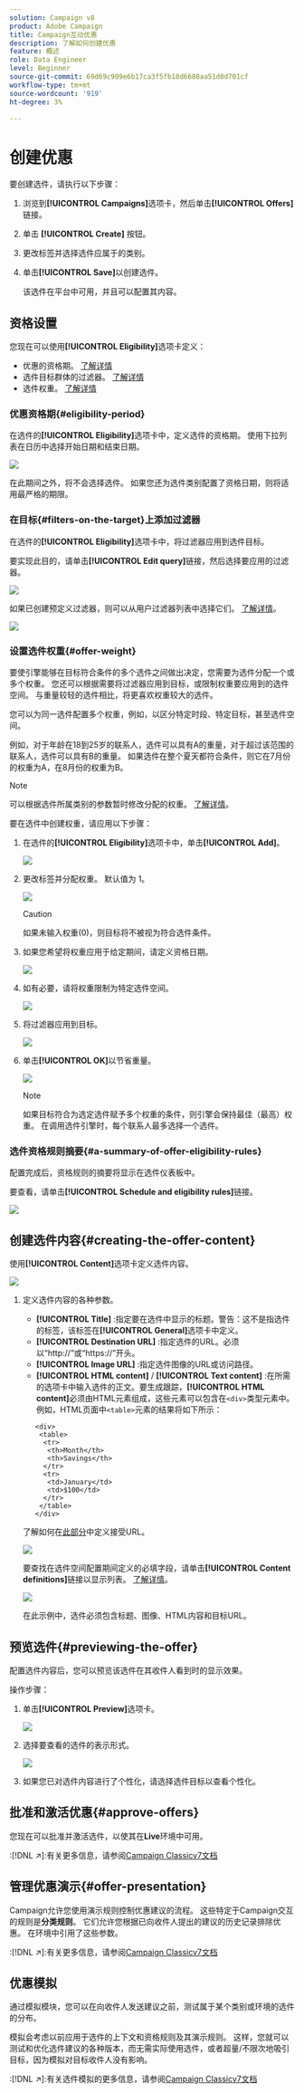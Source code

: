 ```yaml
---
solution: Campaign v8
product: Adobe Campaign
title: Campaign互动优惠
description: 了解如何创建优惠
feature: 概述
role: Data Engineer
level: Beginner
source-git-commit: 69d69c909e6b17ca3f5fb18d6680aa51d0d701cf
workflow-type: tm+mt
source-wordcount: '919'
ht-degree: 3%

---
```


# 创建优惠

要创建选件，请执行以下步骤：

1. 浏览到&#x200B;**[!UICONTROL Campaigns]**&#x200B;选项卡，然后单击&#x200B;**[!UICONTROL Offers]**&#x200B;链接。

1. 单击 **[!UICONTROL Create]** 按钮。

1. 更改标签并选择选件应属于的类别。

1. 单击&#x200B;**[!UICONTROL Save]**&#x200B;以创建选件。

   该选件在平台中可用，并且可以配置其内容。

## 资格设置

您现在可以使用&#x200B;**[!UICONTROL Eligibility]**&#x200B;选项卡定义：

* 优惠的资格期。 [了解详情](#eligibility-period)
* 选件目标群体的过滤器。 [了解详情](#filters-on-the-target)
* 选件权重。 [了解详情](#offer-weight)

### 优惠资格期{#eligibility-period}

在选件的&#x200B;**[!UICONTROL Eligibility]**&#x200B;选项卡中，定义选件的资格期。 使用下拉列表在日历中选择开始日期和结束日期。

![](assets/offer_eligibility_create_002.png)

在此期间之外，将不会选择选件。 如果您还为选件类别配置了资格日期，则将适用最严格的期限。

### 在目标{#filters-on-the-target}上添加过滤器

在选件的&#x200B;**[!UICONTROL Eligibility]**&#x200B;选项卡中，将过滤器应用到选件目标。

要实现此目的，请单击&#x200B;**[!UICONTROL Edit query]**&#x200B;链接，然后选择要应用的过滤器。

![](assets/offer_eligibility_create_003.png)

如果已创建预定义过滤器，则可以从用户过滤器列表中选择它们。 [了解详情](interaction-predefined-filters.md)。

![](assets/offer_eligibility_create_004.png)

### 设置选件权重{#offer-weight}

要使引擎能够在目标符合条件的多个选件之间做出决定，您需要为选件分配一个或多个权重。 您还可以根据需要将过滤器应用到目标，或限制权重要应用到的选件空间。 与重量较轻的选件相比，将更喜欢权重较大的选件。

您可以为同一选件配置多个权重，例如，以区分特定时段、特定目标，甚至选件空间。

例如，对于年龄在18到25岁的联系人，选件可以具有A的重量，对于超过该范围的联系人，选件可以具有B的重量。 如果选件在整个夏天都符合条件，则它在7月份的权重为A，在8月份的权重为B。

>[!NOTE]
>
>可以根据选件所属类别的参数暂时修改分配的权重。 [了解详情](interaction-offer-catalog.md#creating-offer-categories)。

要在选件中创建权重，请应用以下步骤：

1. 在选件的&#x200B;**[!UICONTROL Eligibility]**&#x200B;选项卡中，单击&#x200B;**[!UICONTROL Add]**。

   ![](assets/offer_weight_create_001.png)

1. 更改标签并分配权重。 默认值为 1。

   ![](assets/offer_weight_create_006.png)

   >[!CAUTION]
   >
   >如果未输入权重(0)，则目标将不被视为符合选件条件。

1. 如果您希望将权重应用于给定期间，请定义资格日期。

   ![](assets/offer_weight_create_002.png)

1. 如有必要，请将权重限制为特定选件空间。

   ![](assets/offer_weight_create_003.png)

1. 将过滤器应用到目标。

   ![](assets/offer_weight_create_004.png)

1. 单击&#x200B;**[!UICONTROL OK]**&#x200B;以节省重量。

   ![](assets/offer_weight_create_005.png)

   >[!NOTE]
   >
   >如果目标符合为选定选件赋予多个权重的条件，则引擎会保持最佳（最高）权重。 在调用选件引擎时，每个联系人最多选择一个选件。

### 选件资格规则摘要{#a-summary-of-offer-eligibility-rules}

配置完成后，资格规则的摘要将显示在选件仪表板中。

要查看，请单击&#x200B;**[!UICONTROL Schedule and eligibility rules]**&#x200B;链接。

![](assets/offer_eligibility_create_005.png)

## 创建选件内容{#creating-the-offer-content}

使用&#x200B;**[!UICONTROL Content]**&#x200B;选项卡定义选件内容。

![](assets/offer_content_create_001.png)

1. 定义选件内容的各种参数。

   * **[!UICONTROL Title]** :指定要在选件中显示的标题。警告：这不是指选件的标签，该标签在&#x200B;**[!UICONTROL General]**&#x200B;选项卡中定义。
   * **[!UICONTROL Destination URL]** :指定选件的URL。必须以“http://”或“https://”开头。
   * **[!UICONTROL Image URL]** :指定选件图像的URL或访问路径。
   * **[!UICONTROL HTML content]** /  **[!UICONTROL Text content]** :在所需的选项卡中输入选件的正文。要生成跟踪，**[!UICONTROL HTML content]**&#x200B;必须由HTML元素组成，这些元素可以包含在`<div>`类型元素中。 例如，HTML页面中`<table>`元素的结果将如下所示：

   ```
      <div> 
       <table>
        <tr>
         <th>Month</th>
         <th>Savings</th>   
        </tr>   
        <tr>    
         <td>January</td>
         <td>$100</td>   
        </tr> 
       </table> 
      </div>
   ```

   了解如何在[此部分](interaction-offer-spaces.md#configuring-the-status-when-the-proposition-is-accepted)中定义接受URL。

   ![](assets/offer_content_create_002.png)

   要查找在选件空间配置期间定义的必填字段，请单击&#x200B;**[!UICONTROL Content definitions]**&#x200B;链接以显示列表。 [了解详情](interaction-offer-spaces.md)。

   ![](assets/offer_content_create_003.png)

   在此示例中，选件必须包含标题、图像、HTML内容和目标URL。

## 预览选件{#previewing-the-offer}

配置选件内容后，您可以预览该选件在其收件人看到时的显示效果。

操作步骤：

1. 单击&#x200B;**[!UICONTROL Preview]**&#x200B;选项卡。

   ![](assets/offer_preview_create_001.png)

1. 选择要查看的选件的表示形式。

   ![](assets/offer_preview_create_002.png)

1. 如果您已对选件内容进行了个性化，请选择选件目标以查看个性化。

<!--

## Create a hypothesis on an offer {#creating-a-hypothesis-on-an-offer}

You can create hypotheses on your offer propositions. This lets you determine the impact of your offers on purchases carried out for the product concerned.

>[!NOTE]
>
>These hypotheses are carried out via Response Manager. Please check your license agreement.

Hypotheses carried out on an offer proposition are referenced in their **[!UICONTROL Measure]** tab.

Creating hypotheses is detailed in [this page](../../campaign/using/about-response-manager.md).

-->

## 批准和激活优惠{#approve-offers}

您现在可以批准并激活选件，以使其在&#x200B;**Live**&#x200B;环境中可用。

:[!DNL :arrow_upper_right:]:有关更多信息，请参阅[Campaign Classicv7文档](https://experienceleague.adobe.com/docs/campaign-classic/using/managing-offers/managing-an-offer-catalog/approving-and-activating-an-offer.html?lang=en#approving-offer-content)

## 管理优惠演示{#offer-presentation}

Campaign允许您使用演示规则控制优惠建议的流程。 这些特定于Campaign交互的规则是&#x200B;**分类规则**。 它们允许您根据已向收件人提出的建议的历史记录排除优惠。 在环境中引用了这些参数。

:[!DNL :arrow_upper_right:]:有关更多信息，请参阅[Campaign Classicv7文档](https://experienceleague.adobe.com/docs/campaign-classic/using/managing-offers/managing-an-offer-catalog/managing-offer-presentation.html?lang=en#managing-offers)

## 优惠模拟

通过模拟模块，您可以在向收件人发送建议之前，测试属于某个类别或环境的选件的分布。

模拟会考虑以前应用于选件的上下文和资格规则及其演示规则。 这样，您就可以测试和优化选件建议的各种版本，而无需实际使用选件，或者超量/不限次地吸引目标，因为模拟对目标收件人没有影响。

:[!DNL :arrow_upper_right:]:有关选件模拟的更多信息，请参阅[Campaign Classicv7文档](https://experienceleague.adobe.com/docs/campaign-classic/using/managing-offers/simulating-offers/about-offers-simulation.htm)
